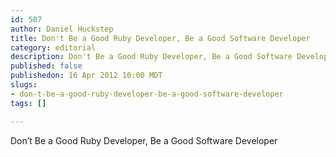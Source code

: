 ```yaml
--- 
id: 507
author: Daniel Huckstep
title: Don't Be a Good Ruby Developer, Be a Good Software Developer
category: editorial
description: Don't Be a Good Ruby Developer, Be a Good Software Developer
published: false
publishedon: 16 Apr 2012 10:00 MDT
slugs: 
- don-t-be-a-good-ruby-developer-be-a-good-software-developer
tags: []

---
```

Don’t Be a Good Ruby Developer, Be a Good Software Developer